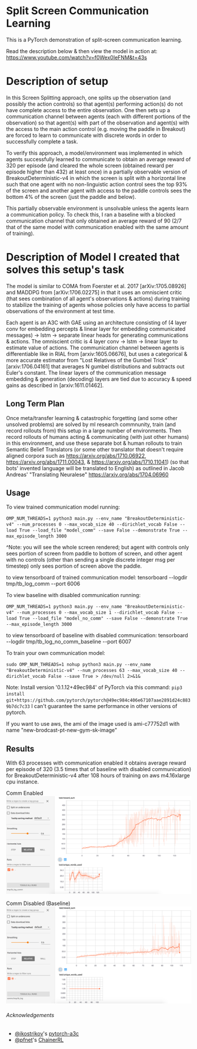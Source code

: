 # Split Screen Communication Learning

This is a PyTorch demonstration of split-screen communication learning.

Read the description below & then view the model in action at: https://www.youtube.com/watch?v=f0Wex0IeFNM&t=43s

# Description of setup
In this Screen Splitting approach, one splits up the observation (and possibly the action controls) so that agent(s) performing action(s) do not have complete access to the entire observation. One then sets up a communication channel between agents (each with different portions of the observation) so that agent(s) with part of the observation and agent(s) with the access to the main action control (e.g. moving the paddle in Breakout) are forced to learn to communicate with discrete words in order to successfully complete a task.

To verify this approach, a model/environment was implemented in which agents successfully learned to communicate to obtain an average reward of 320 per episode (and cleared the whole screen (obtained reward per episode higher than 432) at least once) in a partially observable version of BreakoutDeterministic-v4 in which the screen is split with a horizontal line such that one agent with no non-linguistic action control sees the top 93% of the screen and another agent with access to the paddle controls sees the bottom 4% of the screen (just the paddle and below).

This partially observable environment is unsolvable unless the agents learn a communication policy. To check this, I ran a baseline with a blocked communication channel that only obtained an average reward of 90 (2/7 that of the same model with communication enabled with the same amount of training).
 

# Description of Model I created that solves this setup's task
The model is similar to COMA from Foerster et al. 2017 [arXiv:1705.08926] and MADDPG from [arXiv:1706.02275] in that it uses an omniscient critic (that sees combination of all agent's observations & actions) during training to stabilize the training of agents whose policies only have access to partial observations of the environment at test time.

Each agent is an A3C with GAE using an architecture consisting of (4 layer conv for embedding percepts & linear layer for embedding communicated messages) -> lstm -> separate linear heads for generating communications & actions. The omniscient critic is 4 layer conv -> lstm -> linear layer to estimate value of actions. The communication channel between agents is differentiable like in RIAL from [arxiv:1605.06676], but uses a categorical & more accurate estimator from "Lost Relatives of the Gumbel Trick" [arxiv:1706.04161] that averages N gumbel distributions and subtracts out Euler's constant. The linear layers of the communication message embedding & generation (decoding) layers are tied due to accuracy & speed gains as described in [arxiv:1611.01462].

## Long Term Plan
Once meta/transfer learning & catastrophic forgetting (and some other unsolved problems) are solved by ml research commnunity, train (and record rollouts from) this setup in a large number of environments. Then record rollouts of humans acting & communicating (with just other humans) in this environment, and use these separate bot & human rollouts to train Semantic Belief Translators (or some other translator that doesn't require aligned corpora such as https://arxiv.org/abs/1710.06922, https://arxiv.org/abs/1711.00043, & https://arxiv.org/abs/1710.11041) (so that bots' invented language will be translated to English) as outlined in Jacob Andreas' "Translating Neuralese" https://arxiv.org/abs/1704.06960

## Usage

To view trained communication model running:
```
OMP_NUM_THREADS=1 python3 main.py --env_name "BreakoutDeterministic-v4" --num_processes 0 --max_vocab_size 40 --dirichlet_vocab False --load True --load_file "model_comm" --save False --demonstrate True --max_episode_length 3000
```
^Note: you will see the whole screen rendered; but agent with controls only sees portion of screen from paddle to bottom of screen, and other agent with no controls (other than sending a single discrete integer msg per timestep) only sees portion of screen above the paddle.

to view tensorboard of trained communication model:
tensorboard --logdir tmp/tb_log_comm --port 6006


To view baseline with disabled communication running:
```
OMP_NUM_THREADS=1 python3 main.py --env_name "BreakoutDeterministic-v4" --num_processes 0 --max_vocab_size 1 --dirichlet_vocab False --load True --load_file "model_no_comm" --save False --demonstrate True --max_episode_length 3000
```

to view tensorboard of baseline with disabled communication:
tensorboard --logdir tmp/tb_log_no_comm_baseline --port 6007


To train your own communication model:
```
sudo OMP_NUM_THREADS=1 nohup python3 main.py --env_name "BreakoutDeterministic-v4" --num_processes 63 --max_vocab_size 40 --dirichlet_vocab False --save True > /dev/null 2>&1&
```


Note:
Install version '0.1.12+49ec984' of PyTorch via this command: 
`
pip3 install git+https://github.com/pytorch/pytorch@49ec984c406e67107aae2891d24c8839b7dc7c33
` 
I can't guarantee the same performance in other versions of pytorch.

If you want to use aws, the ami of the image used is ami-c77752d1 with name "new-brodcast-pt-new-gym-sk-image"

## Results

With 63 processes with communication enabled it obtains average reward per episode of 320 (3.5 times that of baseline with disabled communication) for BreakoutDeterministic-v4 after 108 hours of training on aws m4.16xlarge cpu instance.

Comm Enabled
![Commmunication_enabled BreakoutDeterministic-v4](images/comm_enabled.png)

Comm Disabled (Baseline)
![Commmunication_disabled BreakoutDeterministic-v4](images/comm_disabled_baseline.png)

###### Acknowledgements
- [@ikostrikov](https://github.com/ikostrikov)'s [pytorch-a3c](https://github.com/ikostrikov/pytorch-a3c)
- [@pfnet](https://github.com/pfnet)'s [ChainerRL](https://github.com/pfnet/chainerrl)
